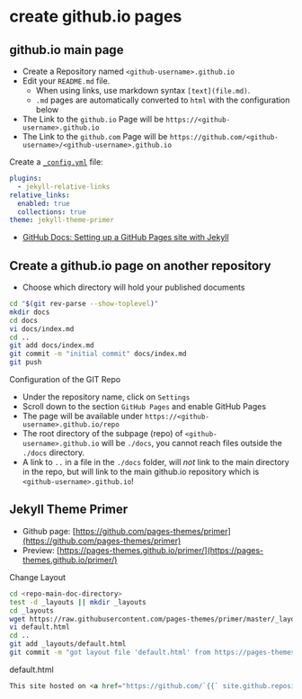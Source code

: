 # create github.io pages

## github.io main page

- Create a Repository named `<github-username>.github.io`
- Edit your `README.md` file. 
  - When using links, use markdown syntax `[text](file.md)`.
  - `.md` pages are automatically converted to `html` with the configuration below
- The Link to the `github.io` Page will be `https://<github-username>.github.io`
- The Link to the `github.com` Page will be `https://github.com/<github-username>/<github-username>.github.io`

Create a [`_config.yml`](https://github.com/zytzeiche/zytzeiche.github.io/blob/main/_config.yml) file:

~~~yaml
plugins:
  - jekyll-relative-links
relative_links:
  enabled: true
  collections: true
theme: jekyll-theme-primer
~~~

- [GitHub Docs: Setting up a GitHub Pages site with Jekyll](https://docs.github.com/en/github/working-with-github-pages/setting-up-a-github-pages-site-with-jekyll)

## Create a github.io page on another repository

- Choose which directory will hold your published documents

~~~bash
cd "$(git rev-parse --show-toplevel)"
mkdir docs
cd docs
vi docs/index.md
cd ..
git add docs/index.md
git commit -m "initial commit" docs/index.md
git push
~~~

Configuration of the GIT Repo

- Under the repository name, click on `Settings`
- Scroll down to the section `GitHub Pages` and enable GitHub Pages
- The page will be available under `https://<github-username>.github.io/repo`
- The root directory of the subpage (repo) of `<github-username>.github.io`
  will be `./docs`, you cannot reach files outside the `./docs` directory.
- A link to `..` in a file in the `./docs` folder, will _not_ link to the main
  directory in the repo, but will link to the main github.io repository which
  is `<github-username>.github.io`!


## Jekyll Theme Primer

- Github page: [https://github.com/pages-themes/primer](https://github.com/pages-themes/primer)
- Preview: [https://pages-themes.github.io/primer/](https://pages-themes.github.io/primer/)

Change Layout

~~~bash
cd <repo-main-doc-directory>
test -d _layouts || mkdir _layouts
cd _layouts
wget https://raw.githubusercontent.com/pages-themes/primer/master/_layouts/default.html
vi default.html
cd ..
git add _layouts/default.html
git commit -m "got layout file 'default.html' from https://pages-themes.github.io/primer/" _layouts/default.html
~~~

default.html

~~~html
This site hosted on <a href="https://github.com/`{{` site.github.repository_nwo }}">GitHub.com</a> 
~~~

